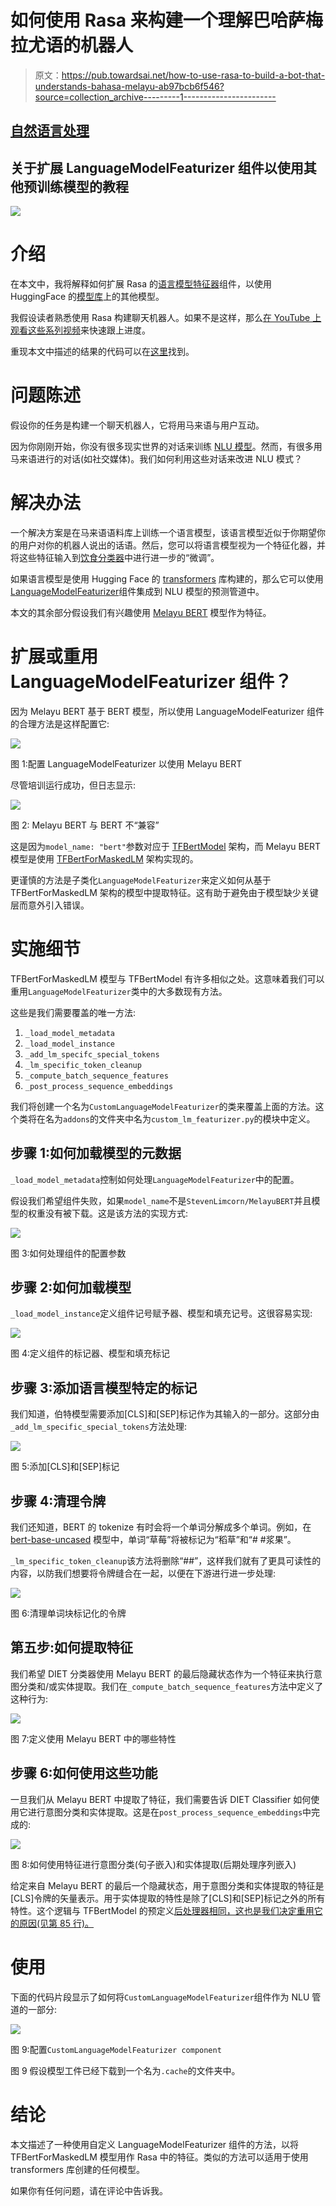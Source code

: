 # 如何使用 Rasa 来构建一个理解巴哈萨梅拉尤语的机器人

> 原文：<https://pub.towardsai.net/how-to-use-rasa-to-build-a-bot-that-understands-bahasa-melayu-ab97bcb6f546?source=collection_archive---------1----------------------->

## [自然语言处理](https://towardsai.net/p/category/nlp)

## 关于扩展 LanguageModelFeaturizer 组件以使用其他预训练模型的教程

![](img/a946da2466dfb35726e90cc7cd073fcc.png)

# 介绍

在本文中，我将解释如何扩展 Rasa 的[语言模型特征器](https://rasa.com/docs/rasa/components#languagemodelfeaturizer)组件，以使用 HuggingFace 的[模型库](https://huggingface.co/models)上的其他模型。

我假设读者熟悉使用 Rasa 构建聊天机器人。如果不是这样，那么[在 YouTube 上观看这些系列视频](https://www.youtube.com/playlist?list=PL75e0qA87dlEjGAc9j9v3a5h1mxI2Z9fi)来快速跟上进度。

重现本文中描述的结果的代码可以在[这里](https://github.com/hsm207/rasa_moodbot/tree/melayu)找到。

# 问题陈述

假设你的任务是构建一个聊天机器人，它将用马来语与用户互动。

因为你刚刚开始，你没有很多现实世界的对话来训练 [NLU 模型](https://rasa.com/docs/rasa/glossary#nlu)。然而，有很多用马来语进行的对话(如社交媒体)。我们如何利用这些对话来改进 NLU 模式？

# 解决办法

一个解决方案是在马来语语料库上训练一个语言模型，该语言模型近似于你期望你的用户对你的机器人说出的话语。然后，您可以将语言模型视为一个特征化器，并将这些特征输入到[饮食分类器](https://rasa.com/docs/rasa/components#dietclassifier)中进行进一步的“微调”。

如果语言模型是使用 Hugging Face 的 [transformers](https://huggingface.co/transformers/) 库构建的，那么它可以使用[LanguageModelFeaturizer](https://rasa.com/docs/rasa/components#languagemodelfeaturizer)组件集成到 NLU 模型的预测管道中。

本文的其余部分假设我们有兴趣使用 [Melayu BERT](https://huggingface.co/StevenLimcorn/MelayuBERT) 模型作为特征。

# 扩展或重用 LanguageModelFeaturizer 组件？

因为 Melayu BERT 基于 BERT 模型，所以使用 LanguageModelFeaturizer 组件的合理方法是这样配置它:

![](img/9fb7d4ea9d3bda9931e4c07f1b89a996.png)

图 1:配置 LanguageModelFeaturizer 以使用 Melayu BERT

尽管培训运行成功，但日志显示:

![](img/603b28bc46d6a530f9086a991c0f5c28.png)

图 2: Melayu BERT 与 BERT 不“兼容”

这是因为`model_name: "bert"`参数对应于 [TFBertModel](https://huggingface.co/transformers/model_doc/bert.html#tfbertmodel) 架构，而 Melayu BERT 模型是使用 [TFBertForMaskedLM](https://huggingface.co/transformers/model_doc/bert.html#transformers.TFBertForMaskedLM) 架构实现的。

更谨慎的方法是子类化`LanguageModelFeaturizer`来定义如何从基于 TFBertForMaskedLM 架构的模型中提取特征。这有助于避免由于模型缺少关键层而意外引入错误。

# 实施细节

TFBertForMaskedLM 模型与 TFBertModel 有许多相似之处。这意味着我们可以重用`LanguageModelFeaturizer`类中的大多数现有方法。

这些是我们需要覆盖的唯一方法:

1.  `_load_model_metadata`
2.  `_load_model_instance`
3.  `_add_lm_specifc_special_tokens`
4.  `_lm_specific_token_cleanup`
5.  `_compute_batch_sequence_features`
6.  `_post_process_sequence_embeddings`

我们将创建一个名为`CustomLanguageModelFeaturizer`的类来覆盖上面的方法。这个类将在名为`addons`的文件夹中名为`custom_lm_featurizer.py`的模块中定义。

## 步骤 1:如何加载模型的元数据

`_load_model_metadata`控制如何处理`LanguageModelFeaturizer`中的配置。

假设我们希望组件失败，如果`model_name`不是`StevenLimcorn/MelayuBERT`并且模型的权重没有被下载。这是该方法的实现方式:

![](img/47533cc65fed737a4feac0f758cd22f4.png)

图 3:如何处理组件的配置参数

## 步骤 2:如何加载模型

`_load_model_instance`定义组件记号赋予器、模型和填充记号。这很容易实现:

![](img/3b6985e7ec16b04be0dcff4e1a93988d.png)

图 4:定义组件的标记器、模型和填充标记

## 步骤 3:添加语言模型特定的标记

我们知道，伯特模型需要添加[CLS]和[SEP]标记作为其输入的一部分。这部分由`_add_lm_specific_special_tokens`方法处理:

![](img/712a397453cc285fb9813fdefbe53c78.png)

图 5:添加[CLS]和[SEP]标记

## 步骤 4:清理令牌

我们还知道，BERT 的 tokenize 有时会将一个单词分解成多个单词。例如，在 [bert-base-uncased](https://huggingface.co/bert-base-uncased) 模型中，单词“草莓”将被标记为“稻草”和“# #浆果”。

`_lm_specific_token_cleanup`该方法将删除“##”，这样我们就有了更具可读性的内容，以防我们想要将令牌缝合在一起，以便在下游进行进一步处理:

![](img/9fd23a409efe1250c8a83d3c280aeb58.png)

图 6:清理单词块标记化的令牌

## 第五步:如何提取特征

我们希望 DIET 分类器使用 Melayu BERT 的最后隐藏状态作为一个特征来执行意图分类和/或实体提取。我们在`_compute_batch_sequence_features`方法中定义了这种行为:

![](img/278472d2835136ec72f52f9d25820bd9.png)

图 7:定义使用 Melayu BERT 中的哪些特性

## 步骤 6:如何使用这些功能

一旦我们从 Melayu BERT 中提取了特征，我们需要告诉 DIET Classifier 如何使用它进行意图分类和实体提取。这是在`post_process_sequence_embeddings`中完成的:

![](img/7ef3078e638a9f565426762785d5a4ca.png)

图 8:如何使用特征进行意图分类(句子嵌入)和实体提取(后期处理序列嵌入)

给定来自 Melayu BERT 的最后一个隐藏状态，用于意图分类和实体提取的特征是[CLS]令牌的矢量表示。用于实体提取的特性是除了[CLS]和[SEP]标记之外的所有特性。这个逻辑与 TFBertModel 的预定义[后处理器相同，这也是我们决定重用它的原因(见第 85 行)。](https://github.com/RasaHQ/rasa/blob/0d97d427fd342b3f0fab4eaabc3d5169249dbf61/rasa/nlu/utils/hugging_face/transformers_pre_post_processors.py#L116-L134)

# 使用

下面的代码片段显示了如何将`CustomLanguageModelFeaturizer`组件作为 NLU 管道的一部分:

![](img/76934f23e1c6f4a51a956b4e67eb28e7.png)

图 9:配置`CustomLanguageModelFeaturizer component`

图 9 假设模型工件已经下载到一个名为`.cache`的文件夹中。

# 结论

本文描述了一种使用自定义 LanguageModelFeaturizer 组件的方法，以将 TFBertForMaskedLM 模型用作 Rasa 中的特征。类似的方法可以适用于使用 transformers 库创建的任何模型。

如果你有任何问题，请在评论中告诉我。